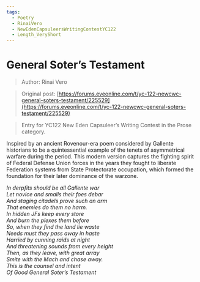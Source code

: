```yaml
---
tags:
  - Poetry
  - RinaiVero
  - NewEdenCapsuleersWritingContestYC122
  - Length_VeryShort
---
```


# General Soter’s Testament

> Author: Rinai Vero

> Original post: [https://forums.eveonline.com/t/yc-122-newcwc-general-soters-testament/225529](https://forums.eveonline.com/t/yc-122-newcwc-general-soters-testament/225529)

> Entry for YC122 New Eden Capsuleer’s Writing Contest in the Prose category.


Inspired by an ancient Rovenour-era poem considered by Gallente historians to be a quintessential example of the tenets of asymmetrical warfare during the period. This modern version captures the fighting spirit of Federal Defense Union forces in the years they fought to liberate Federation systems from State Protectorate occupation, which formed the foundation for their later dominance of the warzone.

*In derpfits should be all Gallente war<br>Let novice and smalls their foes debar<br>And staging citadels prove such an arm<br>*
*That enemies do them no harm.<br>In hidden JFs keep every store<br>And burn the plexes them before<br>*
*So, when they find the land lie waste<br>Needs must they pass away in haste<br>*
*Harried by cunning raids at night<br>And threatening sounds from every height<br>*
*Then, as they leave, with great array<br>Smite with the Mach and chase away.<br>This is the counsel and intent<br>Of Good General Soter’s Testament*
